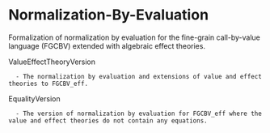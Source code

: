 Normalization-By-Evaluation
===========================

Formalization of normalization by evaluation for the fine-grain call-by-value language (FGCBV) extended with algebraic effect theories.


   ValueEffectTheoryVersion
     
      - The normalization by evaluation and extensions of value and effect theories to FGCBV_eff.


   EqualityVersion 
    
      - The version of normalization by evaluation for FGCBV_eff where the value and effect theories do not contain any equations.
